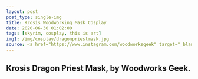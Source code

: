 ```yaml
---
layout: post
post_type: single-img
title: Krosis Woodworking Mask Cosplay
date: 2020-06-30 01:02:00
tags: [skyrim, cosplay, this is art]
img1: /img/cosplay/dragonpriestmask.jpg
source: <a href="https://www.instagram.com/woodworksgeek" target="_blank" rel="nofollow">Instagram</a>
---
```

## Krosis Dragon Priest Mask, by Woodworks Geek.